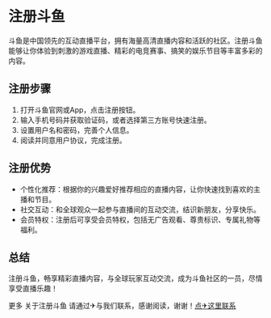 # 注册斗鱼

斗鱼是中国领先的互动直播平台，拥有海量高清直播内容和活跃的社区。注册斗鱼能够让你体验到刺激的游戏直播、精彩的电竞赛事、搞笑的娱乐节目等丰富多彩的内容。

## 注册步骤
1. 打开斗鱼官网或App，点击注册按钮。
2. 输入手机号码并获取验证码，或者选择第三方账号快速注册。
3. 设置用户名和密码，完善个人信息。
4. 阅读并同意用户协议，完成注册。

## 注册优势
- 个性化推荐：根据你的兴趣爱好推荐相应的直播内容，让你快速找到喜欢的主播和节目。
- 社交互动：和全球观众一起参与直播间的互动交流，结识新朋友，分享快乐。
- 会员特权：注册后可享受会员特权，包括无广告观看、尊贵标识、专属礼物等福利。

## 总结
注册斗鱼，畅享精彩直播内容，与全球玩家互动交流，成为斗鱼社区的一员，尽情享受直播乐趣！

更多 关于注册斗鱼 请通过✈与我们联系，感谢阅读，谢谢！[点✈这里联系](https://gg.k02.cc)